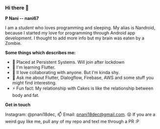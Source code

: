 ### Hi there 👋
**P Nani -- nani67**

I am a _student_ who loves programming and sleeping. My alias is Nandroid, because I started my love for programming through Android app development. I thought to add more info but my brain was eaten by a Zombie. 

**Some things which describes me:**

- 🔭 Placed at Persistent Systems. Will join after lockdown
- 🌱 I'm learning Flutter.
- 👯 II love collaborating with anyone. But I'm kinda shy.
- 💬 Ask me about Flutter, Dialogflow, Firebase, AWS and some stuff you might find interesting.
- ⚡ Fun fact: My relationship with Cakes is like the relationship between body and fat.

**Get in touch**

Instagram: @pnani18dec, 
📫 Email: pnani18dec@gmail.com. 
😝 If you are a weird guy like me, pull any of my repo and text me through a PR :P
